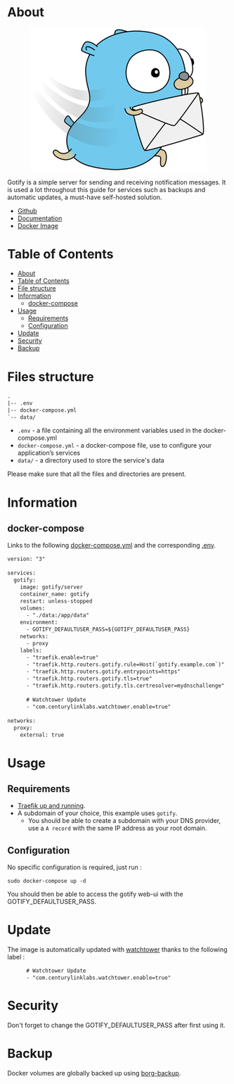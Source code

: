 # About

<p align="center">
<img src="../_utilities/gotify.png" width="400" alt="gotify" title="gotify" />
</p>

Gotify is a simple server for sending and receiving notification messages. It is used a lot throughout this guide for services such as backups and automatic updates, a must-have self-hosted solution.

* [Github](https://github.com/gotify/server)
* [Documentation](https://gotify.net/docs/index)
* [Docker Image](https://hub.docker.com/r/gotify/server)

# Table of Contents

<!-- TOC -->

- [About](#about)
- [Table of Contents](#table-of-contents)
- [File structure](#file-structure)
- [Information](#information)
    - [docker-compose](#docker-compose)
- [Usage](#usage)
    - [Requirements](#requirements)
    - [Configuration](#configuration)
- [Update](#update)
- [Security](#security)
- [Backup](#backup)

<!-- /TOC -->

# Files structure 

```
.
|-- .env
|-- docker-compose.yml
`-- data/
```

- `.env` - a file containing all the environment variables used in the docker-compose.yml
- `docker-compose.yml` - a docker-compose file, use to configure your application’s services
- `data/` - a directory used to store the service's data

Please make sure that all the files and directories are present.


# Information

## docker-compose
Links to the following [docker-compose.yml](docker-compose.yml) and the corresponding [.env](.env).

```
version: "3"

services:
  gotify:
    image: gotify/server
    container_name: gotify
    restart: unless-stopped
    volumes:
      - "./data:/app/data"
    environment:
      - GOTIFY_DEFAULTUSER_PASS=${GOTIFY_DEFAULTUSER_PASS}
    networks:
      - proxy
    labels:
      - "traefik.enable=true"
      - "traefik.http.routers.gotify.rule=Host(`gotify.example.com`)"
      - "traefik.http.routers.gotify.entrypoints=https"
      - "traefik.http.routers.gotify.tls=true"
      - "traefik.http.routers.gotify.tls.certresolver=mydnschallenge"

      # Watchtower Update
      - "com.centurylinklabs.watchtower.enable=true"

networks:
  proxy:
    external: true
```

# Usage

## Requirements
- [Traefik up and running](../traefik).
- A subdomain of your choice, this example uses `gotify`.
    - You should be able to create a subdomain with your DNS provider, use a `A record` with the same IP address as your root domain.

## Configuration

No specific configuration is required, just run :

```
sudo docker-compose up -d
```

You should then be able to access the gotify web-ui with the GOTIFY_DEFAULTUSER_PASS.

# Update

The image is automatically updated with [watchtower](../watchtower) thanks to the following label :

```
      # Watchtower Update
      - "com.centurylinklabs.watchtower.enable=true"
```

# Security

Don't forget to change the GOTIFY_DEFAULTUSER_PASS after first using it.

# Backup

Docker volumes are globally backed up using [borg-backup](../borg-backup). 